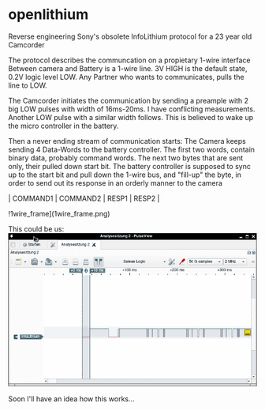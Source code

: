 # openlithium
Reverse engineering Sony's obsolete InfoLithium protocol for a 23 year old Camcorder


The protocol describes the communcation on a propietary 1-wire
interface Between camera and Battery is a 1-wire line. 3V HIGH is the
default state, 0.2V logic level LOW.  Any Partner who wants to
communicates, pulls the line to LOW.

The Camcorder initiates the communication by sending a preample with 2
big LOW pulses with width of 16ms-20ms. I have conflicting
measurements.  Another LOW pulse with a similar width follows. This is
believed to wake up the micro controller in the battery.

Then a never ending stream of communication starts: The Camera keeps
sending 4 Data-Words to the battery controller. The first two words,
contain binary data, probably command words. The next two bytes that
are sent only, their pulled down start bit. The battery controller is
supposed to sync up to the start bit and pull down the 1-wire bus, and
"fill-up" the byte, in order to send out its response in an orderly
manner to the camera


| COMMAND1 | COMMAND2 | RESP1 | RESP2 |

!1wire_frame](1wire_frame.png)



This could be us:
![this_could_be_us.png](this_could_be_us.png)

Soon I'll have an idea how this works...
